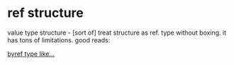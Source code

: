 ﻿# ref structure

value type structure - [sort of] treat structure as ref. type without boxing. it has tons of limitations.  good reads:

[byref type like...](https://tooslowexception.com/ref-struct-byref-like-type-and-byreference-byref-like-instance-field/)